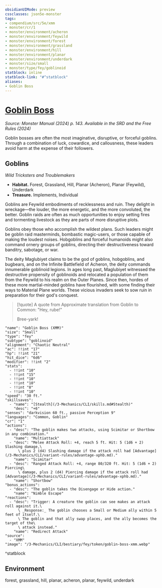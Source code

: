 ```yaml
---
obsidianUIMode: preview
cssclasses: json5e-monster
tags:
- compendium/src/5e/xmm
- monster/cr/1
- monster/environment/acheron
- monster/environment/feywild
- monster/environment/forest
- monster/environment/grassland
- monster/environment/hill
- monster/environment/planar
- monster/environment/underdark
- monster/size/small
- monster/type/fey/goblinoid
statblock: inline
statblock-link: "#^statblock"
aliases:
- Goblin Boss
---
```

# [Goblin Boss](3-Mechanics\CLI\bestiary\fey/goblin-boss-xmm.md)
*Source: Monster Manual (2024) p. 143. Available in the <span title='Systems Reference Document (5.2)'>SRD</span> and the Free Rules (2024)*  

Goblin bosses are often the most imaginative, disruptive, or forceful goblins. Through a combination of luck, cowardice, and callousness, these leaders avoid harm at the expense of their followers.

## Goblins

*Wild Tricksters and Troublemakers*

- **Habitat.** Forest, Grassland, Hill, Planar (Acheron), Planar (Feywild), Underdark  
- **Treasure.** Implements, Individual  

Goblins are Feywild embodiments of recklessness and ruin. They delight in wreckage—the louder, the more energetic, and the more convoluted, the better. Goblin raids are often as much opportunities to enjoy setting fires and tormenting livestock as they are parts of more disruptive plots.

Goblins obey those who accomplish the wildest plans. Such leaders might be goblin raid masterminds, bombastic magic-users, or those capable of making the loudest noises. Hobgoblins and forceful humanoids might also command ornery groups of goblins, directing their destructiveness toward banditry, sabotage, or war.

The deity Maglubiyet claims to be the god of goblins, hobgoblins, and bugbears, and on the Infinite Battlefield of Acheron, the deity commands innumerable goblinoid legions. In ages long past, Maglubiyet witnessed the destructive propensity of goblinoids and relocated a population of them from the Feywild to his realm on the Outer Planes. Since then, hordes of these more martial-minded goblins have flourished, with some finding their ways to Material Plane worlds. These vicious invaders seek to sow ruin in preparation for their god's conquest.

> [!quote] A quote from Approximate translation from Goblin to Common: "Hey, rube!"  
> 
> Bree-yark!


```statblock
"name": "Goblin Boss (XMM)"
"size": "Small"
"type": "fey"
"subtype": "goblinoid"
"alignment": "Chaotic Neutral"
"ac": !!int "17"
"hp": !!int "21"
"hit_dice": "6d6"
"modifier": !!int "2"
"stats":
  - !!int "10"
  - !!int "15"
  - !!int "10"
  - !!int "10"
  - !!int "8"
  - !!int "10"
"speed": "30 ft."
"skillsaves":
  - "name": "[Stealth](/3-Mechanics/CLI/skills.md#Stealth)"
    "desc": "+6"
"senses": "darkvision 60 ft., passive Perception 9"
"languages": "Common, Goblin"
"cr": "1"
"actions":
  - "desc": "The goblin makes two attacks, using Scimitar or Shortbow in any combination."
    "name": "Multiattack"
  - "desc": "Melee Attack Roll: +4, reach 5 ft. Hit: 5 (1d6 + 2) Slashing damage,\
      \ plus 2 (d4) Slashing damage if the attack roll had [Advantage](/3-Mechanics/CLI/variant-rules/advantage-xphb.md)."
    "name": "Scimitar"
  - "desc": "Ranged Attack Roll: +4, range 80/320 ft. Hit: 5 (1d6 + 2) Piercing\
      \ damage, plus 2 (d4) Piercing damage if the attack roll had [Advantage](/3-Mechanics/CLI/variant-rules/advantage-xphb.md)."
    "name": "Shortbow"
"bonus_actions":
  - "desc": "The goblin takes the Disengage or Hide action."
    "name": "Nimble Escape"
"reactions":
  - "desc": "Trigger: A creature the goblin can see makes an attack roll against it.\
      \ _Response:_ The goblin chooses a Small or Medium ally within 5 feet of itself.\
      \ The goblin and that ally swap places, and the ally becomes the target of the\
      \ attack instead."
    "name": "Redirect Attack"
"source":
  - "XMM"
"image": "/3-Mechanics/CLI/bestiary/fey/token/goblin-boss-xmm.webp"
```
^statblock

## Environment

forest, grassland, hill, planar, acheron, planar, feywild, underdark